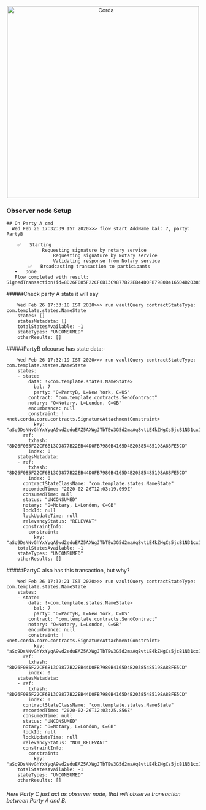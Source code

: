<p align="center">
  <img src="https://www.corda.net/wp-content/uploads/2016/11/fg005_corda_b.png" alt="Corda" width="500">
</p>

### Observer node Setup

    ## On Party A cmd
      Wed Feb 26 17:32:39 IST 2020>>> flow start AddName bal: 7, party: PartyB
       
        ✅   Starting
                 Requesting signature by notary service
                     Requesting signature by Notary service
                     Validating response from Notary service
            ✅   Broadcasting transaction to participants
       ➡️   Done
       Flow completed with result: SignedTransaction(id=8D26F085F22CF6B13C9877B22EB44D0FB7980B4165D4B20385485198A8BFE5CD)
       
   #####Check party A state it will say 
   
        Wed Feb 26 17:33:18 IST 2020>>> run vaultQuery contractStateType: com.template.states.NameState
        states: []
        statesMetadata: []
        totalStatesAvailable: -1
        stateTypes: "UNCONSUMED"
        otherResults: []
        
   #####PartyB ofcourse has state data:- 
   
        Wed Feb 26 17:32:19 IST 2020>>> run vaultQuery contractStateType: com.template.states.NameState
        states:
        - state:
            data: !<com.template.states.NameState>
              bal: 7
              party: "O=PartyB, L=New York, C=US"
            contract: "com.template.contracts.SendContract"
            notary: "O=Notary, L=London, C=GB"
            encumbrance: null
            constraint: !<net.corda.core.contracts.SignatureAttachmentConstraint>
              key: "aSq9DsNNvGhYxYyqA9wd2eduEAZ5AXWgJTbTEw3G5d2maAq8vtLE4kZHgCs5jcB1N31cx1hpsLeqG2ngSysVHqcXhbNts6SkRWDaV7xNcr6MtcbufGUchxredBb6"
          ref:
            txhash: "8D26F085F22CF6B13C9877B22EB44D0FB7980B4165D4B20385485198A8BFE5CD"
            index: 0
        statesMetadata:
        - ref:
            txhash: "8D26F085F22CF6B13C9877B22EB44D0FB7980B4165D4B20385485198A8BFE5CD"
            index: 0
          contractStateClassName: "com.template.states.NameState"
          recordedTime: "2020-02-26T12:03:19.099Z"
          consumedTime: null
          status: "UNCONSUMED"
          notary: "O=Notary, L=London, C=GB"
          lockId: null
          lockUpdateTime: null
          relevancyStatus: "RELEVANT"
          constraintInfo:
            constraint:
              key: "aSq9DsNNvGhYxYyqA9wd2eduEAZ5AXWgJTbTEw3G5d2maAq8vtLE4kZHgCs5jcB1N31cx1hpsLeqG2ngSysVHqcXhbNts6SkRWDaV7xNcr6MtcbufGUchxredBb6"
        totalStatesAvailable: -1
        stateTypes: "UNCONSUMED"
        otherResults: []
        
   #####PartyC also has this transaction, but why? 
   
        Wed Feb 26 17:32:21 IST 2020>>> run vaultQuery contractStateType: com.template.states.NameState
        states:
        - state:
            data: !<com.template.states.NameState>
              bal: 7
              party: "O=PartyB, L=New York, C=US"
            contract: "com.template.contracts.SendContract"
            notary: "O=Notary, L=London, C=GB"
            encumbrance: null
            constraint: !<net.corda.core.contracts.SignatureAttachmentConstraint>
              key: "aSq9DsNNvGhYxYyqA9wd2eduEAZ5AXWgJTbTEw3G5d2maAq8vtLE4kZHgCs5jcB1N31cx1hpsLeqG2ngSysVHqcXhbNts6SkRWDaV7xNcr6MtcbufGUchxredBb6"
          ref:
            txhash: "8D26F085F22CF6B13C9877B22EB44D0FB7980B4165D4B20385485198A8BFE5CD"
            index: 0
        statesMetadata:
        - ref:
            txhash: "8D26F085F22CF6B13C9877B22EB44D0FB7980B4165D4B20385485198A8BFE5CD"
            index: 0
          contractStateClassName: "com.template.states.NameState"
          recordedTime: "2020-02-26T12:03:25.856Z"
          consumedTime: null
          status: "UNCONSUMED"
          notary: "O=Notary, L=London, C=GB"
          lockId: null
          lockUpdateTime: null
          relevancyStatus: "NOT_RELEVANT"
          constraintInfo:
            constraint:
              key: "aSq9DsNNvGhYxYyqA9wd2eduEAZ5AXWgJTbTEw3G5d2maAq8vtLE4kZHgCs5jcB1N31cx1hpsLeqG2ngSysVHqcXhbNts6SkRWDaV7xNcr6MtcbufGUchxredBb6"
        totalStatesAvailable: -1
        stateTypes: "UNCONSUMED"
        otherResults: []
        
    
   ###### Here Party C just act as observer node, that will observe transaction between Party A and B.          

